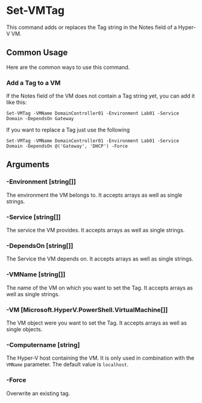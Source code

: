 # Set-VMTag

This command adds or replaces the Tag string in the Notes field of a Hyper-V VM.

## Common Usage

Here are the common ways to use this command.

### Add a Tag to a VM

If the Notes field of the VM does not contain a Tag string yet, you can add it like this:

    Set-VMTag -VMName DomainController01 -Environment Lab01 -Service Domain -DependsOn Gateway

If you want to replace a Tag just use the following

    Set-VMTag -VMName DomainController01 -Environment Lab01 -Service Domain -DependsOn @('Gateway', 'DHCP') -Force

## Arguments

### -Environment [string[]]

The environment the VM belongs to. It accepts arrays as well as single strings.

### -Service [string[]]

The service the VM provides. It accepts arrays as well as single strings.

### -DependsOn [string[]]

The Service the VM depends on. It accepts arrays as well as single strings.

### -VMName [string[]]

The name of the VM on which you want to set the Tag. It accepts arrays as well as single strings.

### -VM [Microsoft.HyperV.PowerShell.VirtualMachine[]]

The VM object were you want to set the Tag. It accepts arrays as well as single objects.

### -Computername [string]

The Hyper-V host containing the VM. It is only used in combination with the `VMName` parameter. The default value is `localhost`.

### -Force

Overwrite an existing tag.
